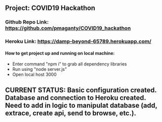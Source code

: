 ## Project: COVID19 Hackathon
### Github Repo Link: https://github.com/pmaganty/COVID19_hackathon
### Heroku Link: https://damp-beyond-65789.herokuapp.com/


#### How to get project up and running on local machine:
+ Enter command "npm i" to grab all dependency libraries
+ Run using "node server.js"
+ Open local host 3000

## CURRENT STATUS: Basic configuration created. Database and connection to Heroku created. Need to add in logic to manipulat database (add, extrace, create api, send to browse, etc.).